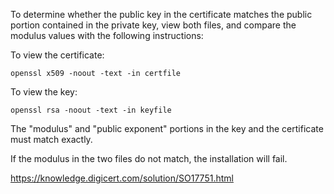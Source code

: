 To determine whether the public key in the certificate matches the public portion contained in the private key, view both files, and compare the modulus values with the following instructions:

To view the certificate:

`openssl x509 -noout -text -in certfile`

To view the key:

`openssl rsa -noout -text -in keyfile`

The "modulus" and "public exponent" portions in the key and the certificate must match exactly.

If the modulus in the two files do not match, the installation will fail.

https://knowledge.digicert.com/solution/SO17751.html
